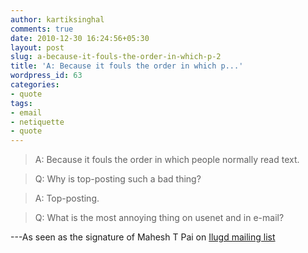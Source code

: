 ```yaml
---
author: kartiksinghal
comments: true
date: 2010-12-30 16:24:56+05:30
layout: post
slug: a-because-it-fouls-the-order-in-which-p-2
title: 'A: Because it fouls the order in which p...'
wordpress_id: 63
categories:
- quote
tags:
- email
- netiquette
- quote
---
```


> A: Because it fouls the order in which people normally read text.

> Q: Why is top-posting such a bad thing?

> A: Top-posting.

> Q: What is the most annoying thing on usenet and in e-mail?

---As seen as the signature of Mahesh T Pai on [Ilugd mailing list](http://frodo.hserus.net/mailman/listinfo/ilugd)
